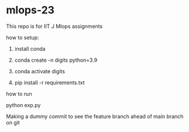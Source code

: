 # mlops-23

This repo is for IIT J Mlops assignments

how to setup:
1. install conda

2. conda create -n digits python=3.9
3. conda activate digits
4. pip install -r requirements.txt

how to run

python exp.py


Making a dummy commit to see the feature branch ahead of main branch on git 

